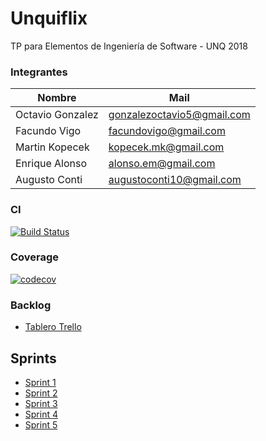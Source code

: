 # Unquiflix
TP para Elementos de Ingeniería de Software - UNQ 2018

### Integrantes
 Nombre          | Mail
-----------------|--------
Octavio Gonzalez | gonzalezoctavio5@gmail.com
Facundo Vigo     | facundovigo@gmail.com
Martin Kopecek   | kopecek.mk@gmail.com
Enrique Alonso   | alonso.em@gmail.com
Augusto Conti    | augustoconti10@gmail.com

### CI
[![Build Status](https://travis-ci.org/AugustoConti/eis-unquiflix.svg?branch=master)](https://travis-ci.org/AugustoConti/eis-unquiflix)

### Coverage
[![codecov](https://codecov.io/gh/AugustoConti/eis-unquiflix/branch/master/graph/badge.svg?branch=master)](https://codecov.io/gh/AugustoConti/eis-unquiflix?branch=master)

### Backlog
- [Tablero Trello](https://trello.com/b/0P9U9xaA/unquiflix)

## Sprints

- [Sprint 1](./sprints/sprint-1/README.md)
- [Sprint 2](./sprints/sprint-2/README.md)
- [Sprint 3](./sprints/sprint-3/README.md)
- [Sprint 4](./sprints/sprint-4/README.md)
- [Sprint 5](./sprints/sprint-5/README.md)
